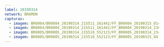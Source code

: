 ```yaml
---
label: 20190314
network: BRAMON
capturas:
  - imagem: BR0004/BR0004_20190314_215511_161442/FF_BR0004_20190315_014635_891_0274944.fits_maxpixel.jpg
  - imagem: BR0004/BR0004_20190314_215511_161442/FF_BR0004_20190314_230503_637_0081664.fits_maxpixel.jpg
  - imagem: BR0005/BR0005_20190314_215510_552123/FF_BR0005_20190314_234030_921_0123904.fits_maxpixel.jpg
  - imagem: BR0005/BR0005_20190314_215510_552123/FF_BR0005_20190315_041934_413_0457728.fits_maxpixel.jpg
---
```

